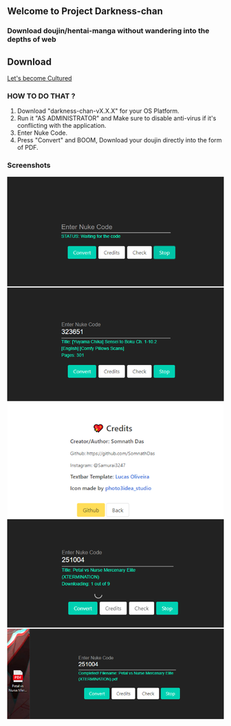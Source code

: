 ## Welcome to Project Darkness-chan

### Download doujin/hentai-manga without wandering into the depths of web 

## Download
[Let's become Cultured](https://github.com/SomnathDas/Darkness_chan/releases)

### HOW TO DO THAT ?
1. Download "darkness-chan-vX.X.X" for your OS Platform.
2. Run it "AS ADMINISTRATOR" and Make sure to disable anti-virus if it's conflicting with the application.
3. Enter Nuke Code.
4. Press "Convert" and BOOM, Download your doujin directly into the form of PDF.

### Screenshots

![Go to horny jail, bonk!](Sample/1.png)
![Welp](Sample/2.png)
![Neko is god of culture](Sample/3.png)
![Plastic World](Sample/4.png)
![Shi-NE](Sample/5.png)
